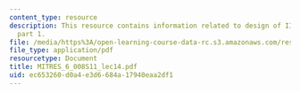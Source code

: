 ```yaml
---
content_type: resource
description: This resource contains information related to design of IIR digital filters,
  part 1.
file: /media/https%3A/open-learning-course-data-rc.s3.amazonaws.com/res-6-008-digital-signal-processing-spring-2011/ec653260d0a4e3d6684a17940eaa2df1_MITRES_6_008S11_lec14.pdf
file_type: application/pdf
resourcetype: Document
title: MITRES_6_008S11_lec14.pdf
uid: ec653260-d0a4-e3d6-684a-17940eaa2df1
---
```

